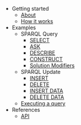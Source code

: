 * Getting started
  * [About](/)
  * [How it works](overview.md)
* Examples
  * SPARQL Query
    * [SELECT](SELECT.md)
    * [ASK](ASK.md)
    * [DESCRIBE](DESCRIBE.md)
    * [CONSTRUCT](CONSTRUCT.md)
    * [Solution Modifiers](modifiers.md)
  * SPARQL Update
    * [INSERT](INSERT.md)
    * [DELETE](DELETE.md)
    * [INSERT DATA](INSERT-DATA.md)
    * [DELETE DATA](DELETE-DATA.md)
  * [Executing a query](execute.md)
* References
  * [API](/api)

